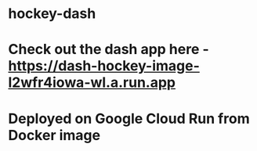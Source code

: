 # hockey-dash
# Check out the dash app here - https://dash-hockey-image-l2wfr4iowa-wl.a.run.app
# Deployed on Google Cloud Run from Docker image
